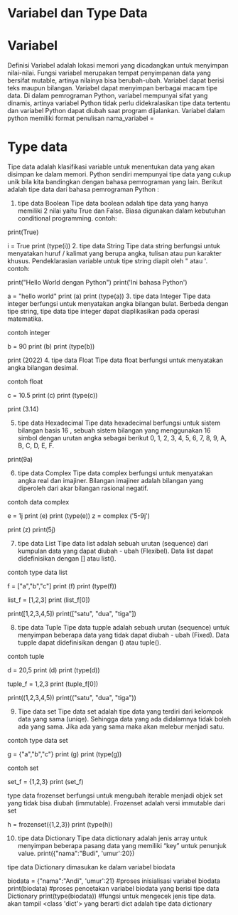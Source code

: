# Variabel dan Type Data

# Variabel

Definisi Variabel adalah lokasi memori yang dicadangkan untuk menyimpan nilai-nilai.
Fungsi variabel merupakan tempat penyimpanan data yang bersifat mutable, artinya nilainya bisa berubah-ubah. Variabel dapat berisi teks maupun bilangan.
Variabel dapat menyimpan berbagai macam tipe data. Di dalam pemrograman Python, variabel mempunyai sifat yang dinamis, artinya variabel Python tidak perlu didekralasikan tipe data tertentu dan variabel Python dapat diubah saat program dijalankan. Variabel dalam python memiliki format penulisan nama_variabel = <nilai>

# Type data

Tipe data adalah klasifikasi variable untuk menentukan data yang akan disimpan ke dalam memori.
Python sendiri mempunyai tipe data yang cukup unik bila kita bandingkan dengan bahasa pemrograman yang lain.
Berikut adalah tipe data dari bahasa pemrograman Python :

1. tipe data Boolean
   Tipe data boolean adalah tipe data yang hanya memiliki 2 nilai yaitu True dan False. Biasa digunakan dalam kebutuhan conditional programming.
   contoh:

print(True)

i = True
print (type(i)) 2. tipe data String
Tipe data string berfungsi untuk menyatakan huruf / kalimat yang berupa angka, tulisan atau pun karakter khusus. Pendeklarasian variable untuk tipe string diapit oleh " atau '.
contoh:

print("Hello World dengan Python")
print('Ini bahasa Python')

a = "hello world"
print (a)
print (type(a)) 3. tipe data Integer
Tipe data integer berfungsi untuk menyatakan angka bilangan bulat. Berbeda dengan tipe string, tipe data tipe integer dapat diaplikasikan pada operasi matematika.

contoh integer

b = 90
print (b)
print (type(b))

print (2022) 4. tipe data Float
Tipe data float berfungsi untuk menyatakan angka bilangan desimal.

contoh float

c = 10.5
print (c)
print (type(c))

print (3.14)

5. tipe data Hexadecimal
   Tipe data hexadecimal berfungsi untuk sistem bilangan basis 16 , sebuah sistem bilangan yang menggunakan 16 simbol dengan urutan angka sebagai berikut 0, 1, 2, 3, 4, 5, 6, 7, 8, 9, A, B, C, D, E, F.

print(9a)

6. tipe data Complex
   Tipe data complex berfungsi untuk menyatakan angka real dan imajiner. Bilangan imajiner adalah bilangan yang diperoleh dari akar bilangan rasional negatif.

contoh data complex

e = 1j
print (e)
print (type(e))
z = complex ('5-9j')

print (z)
print(5j)

7. tipe data List
   Tipe data list adalah sebuah urutan (sequence) dari kumpulan data yang dapat diubah - ubah (Flexibel). Data list dapat didefinisikan dengan [] atau list().

contoh type data list

f = ["a","b","c"]
print (f)
print (type(f))

list_f = [1,2,3]
print (list_f[0])

print([1,2,3,4,5])
print(["satu", "dua", "tiga"])

8. tipe data Tuple
   Tipe data tupple adalah sebuah urutan (sequence) untuk menyimpan beberapa data yang tidak dapat diubah - ubah (Fixed). Data tupple dapat didefinisikan dengan () atau tuple().

contoh tuple

d = 20,5
print (d)
print (type(d))

tuple_f = 1,2,3
print (tuple_f[0])

print((1,2,3,4,5))
print(("satu", "dua", "tiga"))

9. Tipe data set
   Tipe data set adalah tipe data yang terdiri dari kelompok data yang sama (uniqe). Sehingga data yang ada didalamnya tidak boleh ada yang sama. Jika ada yang sama maka akan melebur menjadi satu.

contoh type data set

g = {"a","b","c"}
print (g)
print (type(g))

contoh set

set_f = {1,2,3}
print (set_f)

type data frozenset berfungsi untuk mengubah iterable menjadi objek set yang tidak bisa diubah (immutable). Frozenset adalah versi immutable dari set

h = frozenset({1,2,3})
print (type(h))

10. tipe data Dictionary
    Tipe data dictionary adalah jenis array untuk menyimpan beberapa pasang data yang memiliki “key” untuk penunjuk value.
    print({"nama":"Budi", 'umur':20})

tipe data Dictionary dimasukan ke dalam variabel biodata

biodata = {"nama":"Andi", 'umur':21} #proses inisialisasi variabel biodata
print(biodata) #proses pencetakan variabel biodata yang berisi tipe data Dictionary
print(type(biodata)) #fungsi untuk mengecek jenis tipe data. akan tampil <class 'dict'> yang berarti dict adalah tipe data dictionary
